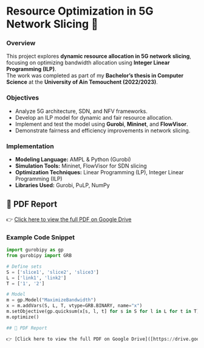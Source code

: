# Resource Optimization in 5G Network Slicing 📡

### Overview
This project explores **dynamic resource allocation in 5G network slicing**, focusing on optimizing bandwidth allocation using **Integer Linear Programming (ILP)**.  
The work was completed as part of my **Bachelor’s thesis in Computer Science** at the **University of Ain Temouchent (2022/2023)**.

### Objectives
- Analyze 5G architecture, SDN, and NFV frameworks.
- Develop an ILP model for dynamic and fair resource allocation.
- Implement and test the model using **Gurobi**, **Mininet**, and **FlowVisor**.
- Demonstrate fairness and efficiency improvements in network slicing.

### Implementation
- **Modeling Language:** AMPL & Python (Gurobi)
- **Simulation Tools:** Mininet, FlowVisor for SDN slicing
- **Optimization Techniques:** Linear Programming (LP), Integer Linear Programming (ILP)
- **Libraries Used:** Gurobi, PuLP, NumPy

## 📄 PDF Report

👉 [Click here to view the full PDF on Google Drive](https://drive.google.com/file/d/1zyUAntguo4mpcDOGxhDmdRMlg2pkiF0p/view?usp=sharing)


### Example Code Snippet
```python
import gurobipy as gp
from gurobipy import GRB

# Define sets
S = ['slice1', 'slice2', 'slice3']
L = ['link1', 'link2']
T = ['1', '2']

# Model
m = gp.Model("MaximizeBandwidth")
x = m.addVars(S, L, T, vtype=GRB.BINARY, name="x")
m.setObjective(gp.quicksum(x[s, l, t] for s in S for l in L for t in T), GRB.MAXIMIZE)
m.optimize()

## 📄 PDF Report

👉 [Click here to view the full PDF on Google Drive]([https://drive.google.com/file/d/your_drive_file_id/view](https://drive.google.com/file/d/1zyUAntguo4mpcDOGxhDmdRMlg2pkiF0p/view?usp=sharing))


